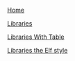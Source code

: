 [Home](/)

[Libraries](Libraries.md)

[Libraries With Table](Libraries-with-table.md)

[Libraries the Elf style](Libraries-dragon-style.md)